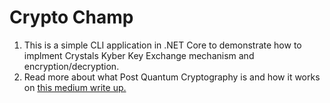 # Crypto Champ

1. This is a simple CLI application in .NET Core to demonstrate how to implment Crystals Kyber Key Exchange mechanism and encryption/decryption.
2. Read more about what Post Quantum Cryptography is and how it works on [this medium write up.](https://codezen.medium.com/securing-the-post-quantum-world-in-net-e09a2b50ca9b?source=friends_link&sk=d333cc84f938007652f6f3c59fc78a66)
